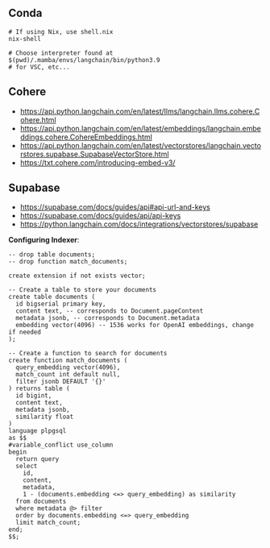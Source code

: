 ## Conda
```
# If using Nix, use shell.nix
nix-shell

# Choose interpreter found at $(pwd)/.mamba/envs/langchain/bin/python3.9
# for VSC, etc...
```

## Cohere
- https://api.python.langchain.com/en/latest/llms/langchain.llms.cohere.Cohere.html
- https://api.python.langchain.com/en/latest/embeddings/langchain.embeddings.cohere.CohereEmbeddings.html
- https://api.python.langchain.com/en/latest/vectorstores/langchain.vectorstores.supabase.SupabaseVectorStore.html
- https://txt.cohere.com/introducing-embed-v3/

## Supabase
- https://supabase.com/docs/guides/api#api-url-and-keys
- https://supabase.com/docs/guides/api/api-keys
- https://python.langchain.com/docs/integrations/vectorstores/supabase

**Configuring Indexer**:

```
-- drop table documents;
-- drop function match_documents;

create extension if not exists vector;

-- Create a table to store your documents
create table documents (
  id bigserial primary key,
  content text, -- corresponds to Document.pageContent
  metadata jsonb, -- corresponds to Document.metadata
  embedding vector(4096) -- 1536 works for OpenAI embeddings, change if needed
);

-- Create a function to search for documents
create function match_documents (
  query_embedding vector(4096),
  match_count int default null,
  filter jsonb DEFAULT '{}'
) returns table (
  id bigint,
  content text,
  metadata jsonb,
  similarity float
)
language plpgsql
as $$
#variable_conflict use_column
begin
  return query
  select
    id,
    content,
    metadata,
    1 - (documents.embedding <=> query_embedding) as similarity
  from documents
  where metadata @> filter
  order by documents.embedding <=> query_embedding
  limit match_count;
end;
$$;
```

